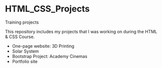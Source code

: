 # HTML_CSS_Projects
Training projects

This repository includes my projects that I was working on during the HTML & CSS Course.

 - One-page website: 3D Printing
 - Solar System
 - Bootstrap Project: Academy Cinemas
 - Portfolio site
